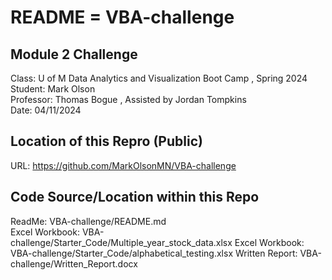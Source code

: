 # README = VBA-challenge

## Module 2 Challenge
Class:      U of M Data Analytics and Visualization Boot Camp , Spring 2024  
Student:    Mark Olson  
Professor:  Thomas Bogue  ,  Assisted by Jordan Tompkins  
Date:       04/11/2024  

## Location of this Repro (Public)
URL:        https://github.com/MarkOlsonMN/VBA-challenge

## Code Source/Location within this Repo
ReadMe:          VBA-challenge/README.md  
Excel Workbook:  VBA-challenge/Starter_Code/Multiple_year_stock_data.xlsx 
Excel Workbook:  VBA-challenge/Starter_Code/alphabetical_testing.xlsx
Written Report:  VBA-challenge/Written_Report.docx
